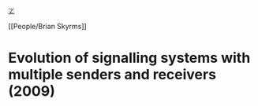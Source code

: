 [🇿](zotero://select/library/items/DKCPCF96)

[[People/Brian Skyrms]] 
# Evolution of signalling systems with multiple senders and receivers (2009)

